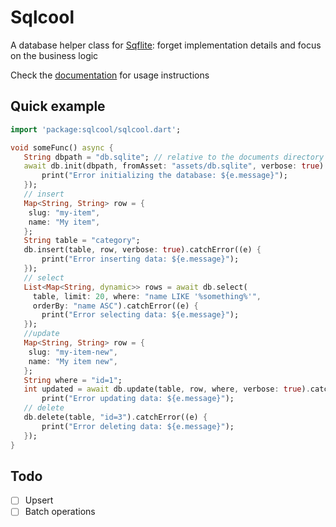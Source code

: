 # Sqlcool

A database helper class for [Sqflite](https://github.com/tekartik/sqflite): forget implementation details and focus on the business logic

Check the [documentation](https://sqlcool.readthedocs.io/en/latest/) for usage instructions

## Quick example

   ```dart
   import 'package:sqlcool/sqlcool.dart';

   void someFunc() async {
      String dbpath = "db.sqlite"; // relative to the documents directory
      await db.init(dbpath, fromAsset: "assets/db.sqlite", verbose: true).catchError((e) {
          print("Error initializing the database: ${e.message}");
      });
      // insert
      Map<String, String> row = {
       slug: "my-item",
       name: "My item",
      };
      String table = "category";
      db.insert(table, row, verbose: true).catchError((e) {
          print("Error inserting data: ${e.message}");
      });
      // select
      List<Map<String, dynamic>> rows = await db.select(
        table, limit: 20, where: "name LIKE '%something%'",
        orderBy: "name ASC").catchError((e) {
          print("Error selecting data: ${e.message}");
      });
      //update
      Map<String, String> row = {
       slug: "my-item-new",
       name: "My item new",
      };
      String where = "id=1";
      int updated = await db.update(table, row, where, verbose: true).catchError((e) {
          print("Error updating data: ${e.message}");
      // delete
      db.delete(table, "id=3").catchError((e) {
          print("Error deleting data: ${e.message}");
      });
   }
   ```

## Todo

- [ ] Upsert
- [ ] Batch operations